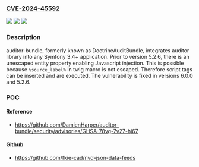 ### [CVE-2024-45592](https://cve.mitre.org/cgi-bin/cvename.cgi?name=CVE-2024-45592)
![](https://img.shields.io/static/v1?label=Product&message=auditor-bundle&color=blue)
![](https://img.shields.io/static/v1?label=Version&message=%3D%20%3C%205.2.6%20&color=brighgreen)
![](https://img.shields.io/static/v1?label=Vulnerability&message=CWE-79%3A%20Improper%20Neutralization%20of%20Input%20During%20Web%20Page%20Generation%20('Cross-site%20Scripting')&color=brighgreen)

### Description

auditor-bundle, formerly known as DoctrineAuditBundle, integrates auditor library into any Symfony 3.4+ application. Prior to version 5.2.6, there is an unescaped entity property enabling Javascript injection. This is possible because `%source_label%` in twig macro is not escaped. Therefore script tags can be inserted and are executed. The vulnerability is fixed in versions 6.0.0 and 5.2.6.

### POC

#### Reference
- https://github.com/DamienHarper/auditor-bundle/security/advisories/GHSA-78vg-7v27-hj67

#### Github
- https://github.com/fkie-cad/nvd-json-data-feeds

